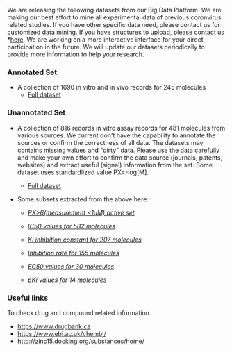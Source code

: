 We are releasing the following datasets from our Big Data Platform. We are making our best effort to mine all experimental data of previous coronvirus related studies. If you have other specific data need, please contact us for customized data mining. If you have structures to upload, please contact us *[here](https://github.com/GHDDI-AILab/nCov_Info_Share/issues). We are working on a more interactive interface for your direct participation in the future. We will update our datasets periodically to provide more information to help your research. 


### Annotated Set

* A collection of 1690 in vitro and in vivo records for 245 molecules    
    * [Full dataset](https://ghddi-oss.oss-cn-zhangjiakou.aliyuncs.com/file/SARS_annotated_1690.csv)

### Unannotated Set

* A collection of 816 records in vitro assay records for 481 molecules from various sources. We current don't have the capability to annotate the sources or confirm the correctness of all data. The datasets may contains missing values and "dirty" data. Please use the data carefully and make your own effort to confirm the data source (journals, patents, websites) and extract useful (signal) information from the set. Some dataset uses standardlized value PX=-log[M].    
    * [Full dataset](https://ghddi-oss.oss-cn-zhangjiakou.aliyuncs.com/file/AllAssay_coronavirus_all.csv)


* Some subsets extracted from the above here:

    * [*PX>6(measurement <1uM) active set*](https://ghddi-oss.oss-cn-zhangjiakou.aliyuncs.com/file/AllAssay_coronavirus_active.csv)

    * [*IC50 values for 582 molecules*](https://ghddi-oss.oss-cn-zhangjiakou.aliyuncs.com/file/coronavirus_IC50_for_582_molecules.csv)

    * [*Ki inhibition constant for 207 molecules*](https://ghddi-oss.oss-cn-zhangjiakou.aliyuncs.com/file/coronavirus_Ki_inhibition_constant_for_207_molecules.csv)


    * [*Inhibition rate for 155 molecules*](https://ghddi-oss.oss-cn-zhangjiakou.aliyuncs.com/file/coronavirus_inhibition_rate_for_155_molecules.csv)


    * [*EC50 values for 30 molecules*](https://ghddi-oss.oss-cn-zhangjiakou.aliyuncs.com/file/coronavirus_EC50_for_30_molecules.csv)


    * [*pKi values for 14 molecules*](https://ghddi-oss.oss-cn-zhangjiakou.aliyuncs.com/file/coronavirus_pKi_for_14_molecules.csv)



### Useful links
To check drug and compound related information   

* https://www.drugbank.ca    
* https://www.ebi.ac.uk/chembl/    
* http://zinc15.docking.org/substances/home/    

